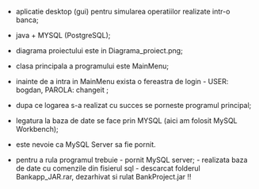 - aplicatie desktop (gui) pentru simularea operatiilor realizate intr-o banca;
- java + MYSQL (PostgreSQL);
- diagrama proiectului este in Diagrama_proiect.png;
- clasa principala a programului este MainMenu;
- inainte de a intra in MainMenu exista o fereastra de login - USER: bogdan, PAROLA: changeit ;
- dupa ce logarea s-a realizat cu succes se porneste programul principal;
- legatura la baza de date se face prin MYSQL (aici am folosit MySQL Workbench);
- este nevoie ca MySQL Server sa fie pornit.

- pentru a rula programul trebuie - pornit MySQL server; 
                                  - realizata baza de date cu comenzile din fisierul sql
                                  - descarcat folderul Bankapp_JAR.rar, dezarhivat si rulat BankProject.jar !!
                                

